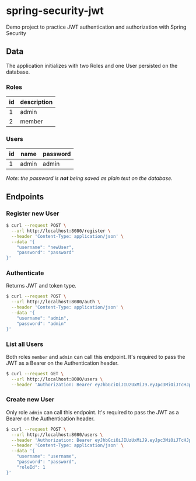 # spring-security-jwt
Demo project to practice JWT authentication and authorization with Spring Security

## Data
The application initializes with two Roles and one User persisted on the database. 

### Roles 
| id | description |
|---|---|
| 1 | admin |
| 2 | member |

### Users 
| id | name | password |
|---|---|---|
| 1 | admin | admin |

*Note: the password is **not** being saved as plain text on the database.*

## Endpoints

### Register new User

```sh
$ curl --request POST \
  --url http://localhost:8080/register \
  --header 'Content-Type: application/json' \
  --data '{
	"username": "newUser",
	"password": "password"
}'
```

### Authenticate
Returns JWT and token type.

```sh
$ curl --request POST \
  --url http://localhost:8080/auth \
  --header 'Content-Type: application/json' \
  --data '{
	"username": "admin",
	"password": "admin"
}'
```

### List all Users
Both roles `member` and `admin` can call this endpoint. It's required to pass the JWT as a Bearer on the Authentication header. 

```sh
$ curl --request GET \
  --url http://localhost:8080/users \
  --header 'Authorization: Bearer eyJhbGciOiJIUzUxMiJ9.eyJpc3MiOiJTcHJpbmcgU2VjdXJpdHkgSnd0Iiwic3ViIjoiMiIsImlhdCI6MTY1MDgyMTA5OCwiZXhwIjoxNjUwOTA3NDk4fQ.3bpPRKFQupjq9WeWtpHs1jOq0zY4SHxlUEmku1dH22_Bj17CTUiTe9vk28VsfYTvCfqt3FEowsU7bCeOPqtSyQ'
```

### Create new User
Only role `admin` can call this endpoint. It's required to pass the JWT as a Bearer on the Authentication header.

```sh
$ curl --request POST \
  --url http://localhost:8080/users \
  --header 'Authorization: Bearer eyJhbGciOiJIUzUxMiJ9.eyJpc3MiOiJTcHJpbmcgU2VjdXJpdHkgSnd0Iiwic3ViIjoiMSIsImlhdCI6MTY1MDgzMDcwNSwiZXhwIjoxNjUwOTE3MTA1fQ.4H6khUJDiDMYtQ3l7uNEqZ6ZkcjQQty2YCo4RTTvt0I-T_13fpb08VHSe8sCrheTXUetI5NZZcz5T5oFCpqMew' \
  --header 'Content-Type: application/json' \
  --data '{
	"username": "username",
	"password": "password",
	"roleId": 1
}'
```
